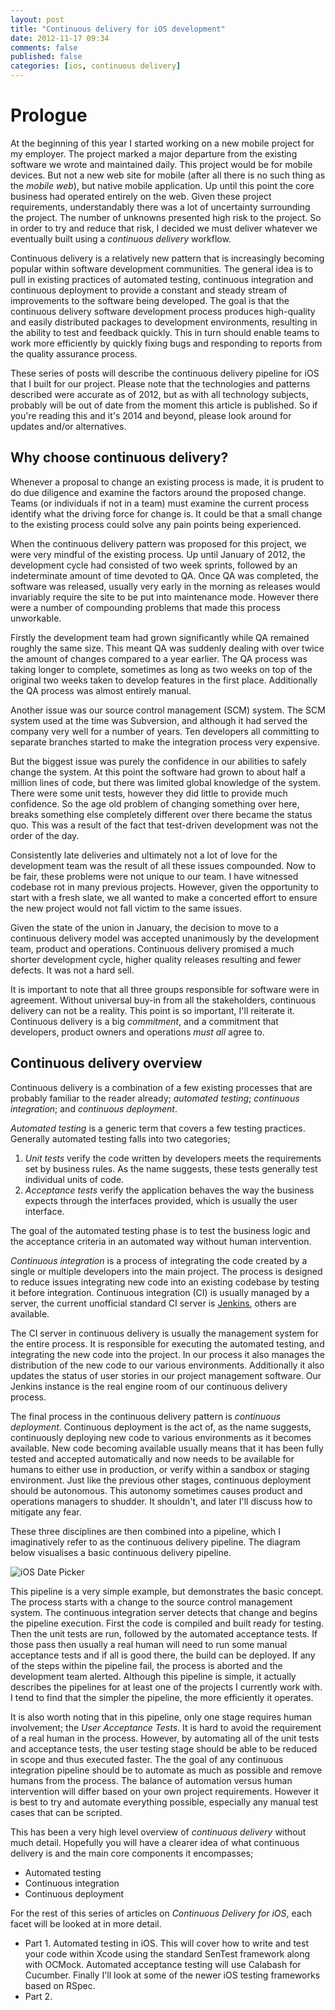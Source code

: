 ```yaml
---
layout: post
title: "Continuous delivery for iOS development"
date: 2012-11-17 09:34
comments: false
published: false
categories: [ios, continuous delivery]
---
```


# Prologue

At the beginning of this year I started working on a new mobile project for my employer. The project marked a major departure from the existing software we wrote and maintained daily. This project would be for mobile devices. But not a new web site for mobile (after all there is no such thing as the _mobile web_), but native mobile application. Up until this point the core business had operated entirely on the web. Given these project requirements, understandably there was a lot of uncertainty surrounding the project. The number of unknowns presented high risk to the project. So in order to try and reduce that risk, I decided we must deliver whatever we eventually built using a _continuous delivery_ workflow.

Continuous delivery is a relatively new pattern that is increasingly becoming popular within software development communities. The general idea is to pull in existing practices of automated testing, continuous integration and continuous deployment to provide a constant and steady stream of improvements to the software being developed. The goal is that the continuous delivery software development process produces high-quality and easily distributed packages to development environments, resulting in the ability to test and feedback quickly. This in turn should enable teams to work more efficiently by quickly fixing bugs and responding to reports from the quality assurance process.

These series of posts will describe the continuous delivery pipeline for iOS that I built for our project. Please note that the technologies and patterns described were accurate as of 2012, but as with all technology subjects, probably will be out of date from the moment this article is published. So if you're reading this and it's 2014 and beyond, please look around for updates and/or alternatives.

<!-- more -->

## Why choose continuous delivery?

Whenever a proposal to change an existing process is made, it is prudent to do due diligence and examine the factors around the proposed change. Teams (or individuals if not in a team) must examine the current process identify what the driving force for change is. It could be that a small change to the existing process could solve any pain points being experienced.

When the continuous delivery pattern was proposed for this project, we were very mindful of the existing process. Up until January of 2012, the development cycle had consisted of two week sprints, followed by an indeterminate amount of time devoted to QA. Once QA was completed, the software was released, usually very early in the morning as releases would invariably require the site to be put into maintenance mode. However there were a number of compounding problems that made this process unworkable. 

Firstly the development team had grown significantly while QA remained roughly the same size. This meant QA was suddenly dealing with over twice the amount of changes compared to a year earlier. The QA process was taking longer to complete, sometimes as long as two weeks on top of the original two weeks taken to develop features in the first place. Additionally the QA process was almost entirely manual.

Another issue was our source control management (SCM) system. The SCM system used at the time was Subversion, and although it had served the company very well for a number of years. Ten developers all committing to separate branches started to make the integration process very expensive.

But the biggest issue was purely the confidence in our abilities to safely change the system. At this point the software had grown to about half a million lines of code, but there was limited global knowledge of the system. There were some unit tests, however they did little to provide much confidence. So the age old problem of changing something over here, breaks something else completely different over there became the status quo. This was a result of the fact that test-driven development was not the order of the day.

Consistently late deliveries and ultimately not a lot of love for the development team was the result of all these issues compounded. Now to be fair, these problems were not unique to our team. I have witnessed codebase rot in many previous projects. However, given the opportunity to start with a fresh slate, we all wanted to make a concerted effort to ensure the new project would not fall victim to the same issues.

Given the state of the union in January, the decision to move to a continuous delivery model was accepted unanimously by the development team, product and operations. Continuous delivery promised a much shorter development cycle, higher quality releases resulting and fewer defects. It was not a hard sell.

It is important to note that all three groups responsible for software were in agreement. Without universal buy-in from all the stakeholders, continuous delivery can not be a reality. This point is so important, I'll reiterate it. Continuous delivery is a big _commitment_, and a commitment that developers, product owners and operations _must all_ agree to.

## Continuous delivery overview

Continuous delivery is a combination of a few existing processes that are probably familiar to the reader already; _automated testing_; _continuous integration_; and _continuous deployment_. 

_Automated testing_ is a generic term that covers a few testing practices. Generally automated testing falls into two categories;

1. _Unit tests_ verify the code written by developers meets the requirements set by business rules. As the name suggests, these tests generally test individual units of code.
2. _Acceptance tests_ verify the application behaves the way the business expects through the interfaces provided, which is usually the user interface. 

The goal of the automated testing phase is to test the business logic and the acceptance criteria in an automated way without human intervention.

_Continuous integration_ is a process of integrating the code created by a single or multiple developers into the main project. The process is designed to reduce issues integrating new code into an existing codebase by testing it before integration. Continuous integration (CI) is usually managed by a server, the current unofficial standard CI server is [Jenkins](http://jenkins-ci.org), others are available.

The CI server in continuous delivery is usually the management system for the entire process. It is responsible for executing the automated testing, and integrating the new code into the project. In our process it also manages the distribution of the new code to our various environments. Additionally it also updates the status of user stories in our project management software. Our Jenkins instance is the real engine room of our continuous delivery process.

The final process in the continuous delivery pattern is _continuous deployment_. Continuous deployment is the act of, as the name suggests, continuously deploying new code to various environments as it becomes available. New code becoming available usually means that it has been fully tested and accepted automatically and now needs to be available for humans to either use in production, or verify within a sandbox or staging environment. Just like the previous other stages, continuous deployment should be autonomous. This autonomy sometimes causes product and operations managers to shudder. It shouldn't, and later I'll discuss how to mitigate any fear.

These three disciplines are then combined into a pipeline, which I imaginatively refer to as the continuous delivery pipeline. The diagram below visualises a basic continuous delivery pipeline.

![iOS Date Picker](/images/cd-pipeline-basic-animation.gif)

This pipeline is a very simple example, but demonstrates the basic concept. The process starts with a change to the source control management system. The continuous integration server detects that change and begins the pipeline execution. First the code is compiled and built ready for testing. Then the unit tests are run, followed by the automated acceptance tests. If those pass then usually a real human will need to run some manual acceptance tests and if all is good there, the build can be deployed. If any of the steps within the pipeline fail, the process is aborted and the development team alerted. Although this pipeline is simple, it actually describes the pipelines for at least one of the projects I currently work with. I tend to find that the simpler the pipeline, the more efficiently it operates.

It is also worth noting that in this pipeline, only one stage requires human involvement; the _User Acceptance Tests_. It is hard to avoid the requirement of a real human in the process. However, by automating all of the unit tests and acceptance tests, the user testing stage should be able to be reduced in scope and thus executed faster. The the goal of any continuous integration pipeline should be to automate as much as possible and remove humans from the process. The balance of automation versus human intervention will differ based on your own project requirements. However it is best to try and automate everything possible, especially any manual test cases that can be scripted.

This has been a very high level overview of _continuous delivery_ without much detail. Hopefully you will have a clearer idea of what continuous delivery is and the main core components  it encompasses;

- Automated testing
- Continuous integration
- Continuous deployment

For the rest of this series of articles on _Continuous Delivery for iOS_, each facet will be looked at in more detail.

- Part 1. Automated testing in iOS. This will cover how to write and test your code within Xcode using the standard SenTest framework along with OCMock. Automated acceptance testing will use Calabash for Cucumber. Finally I'll look at some of the newer iOS testing frameworks based on RSpec.
- Part 2. 



